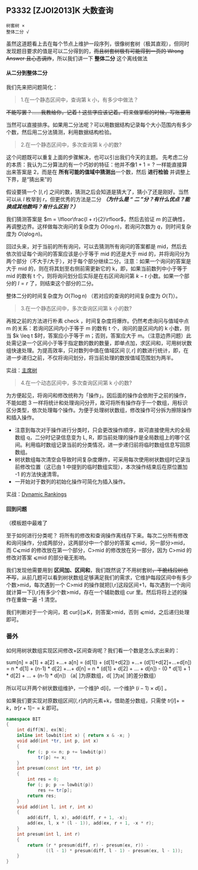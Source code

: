 ## P3332 [ZJOI2013]K 大数查询

    树套树 ×
    整体二分 √

虽然这道题看上去在每个节点上维护一段序列，很像树套树（极其直观），但同时发现题目要求的值是可以二分得到的，~~而且树套树极有可能得到一页的 Wrong Answer 且心态调炸~~，所以我们讲一下 **整体二分** 这个离线做法

#### 从二分到整体二分

我们先来把问题简化：

> 1.在一个静态区间中，查询第 k 小，有多少中做法？

~~不能写罢？……我教给你，记着！这些字应该记着。将来做掌柜的时候，写账要用~~

当然可以直接排序。如果用二分法呢？可以用数据结构记录每个大小范围内有多少个数，然后用二分法猜测，利用数据结构检验。

> 2.在一个静态区间中，多次查询第 k 小的数?

这个问题既可以重复上面的步骤解决，也可以引出我们今天的主题。
先考虑二分的本质：我认为二分算法的有一个巧妙的特征：他并不像$1 + 1 = ?$ 一样能直接算出来答案是 2，而是在 **所有可能的值域中猜测出**一个数，然后 **进行检验** 并调整上下界，是“猜出来”的

假设要猜一个 $[l,r]$ 之间的数，猜测之后会知道是猜大了，猜小了还是刚好。当然可以从 $l$ 枚举到 $r$，但更优秀的方法是二分
**_（为什么是 “ 二 ”分？有什么优点？能换成其他数吗？有什么区别？）_**

我们猜测答案是 $m = \lfloor\frac{l + r}{2}\rfloor$，然后去验证 $m$ 的正确性，再调整边界。这样做每次询问的复杂度为 $O(\log n)$，若询问次数为 $q$，则时间复杂度为 $O(q\log n)$。

回过头来，对于当前的所有询问，可以去猜测所有询问的答案都是 mid，然后去依次验证每个询问的答案应该是小于等于 mid 的还是大于 mid 的，并将询问分为两个部分（不大于/大于），对于每个部分继续二分。注意：如果一个询问的答案是大于 mid 的，则在将其划至右侧前需更新它的 k，即，如果当前数列中小于等于 mid 的数有 t 个，则将询问划分后实际是在右区间询问第 $k - t$ 小数。如果一个部分的 $l = r$ 了，则结束这个部分的二分。

整体二分的时间复杂度为 $O(T\log n)$ （若对应的查询的时间复杂度为 $O(T)$）。

> 3.在一个静态区间中，多次查询区间第 k 小的数?

再按之前的方法进行朴素 check ，时间复杂度将爆炸。仍然考虑询问与值域中点 m 的关系：若询问区间内小于等于 m 的数有 t 个，询问的是区间内的 k 小数，则当 $k \leq t $时，答案应小于等于 m；否则，答案应大于 m。（注意边界问题）此处需记录一个区间小于等于指定数的数的数量，即单点加，求区间和，可用树状数组快速处理。为提高效率，只对数列中值在值域区间 $[l,r]$ 的数进行统计，即，在进一步递归之前，不仅将询问划分，将当前处理的数按值域范围划为两半。

实战：[主席树](https://www.luogu.com.cn/problem/P3834)

> 4.在一个动态区间中，多次查询区间第 k 小的数?

为方便起见，将询问和修改统称为「操作」。因后面的操作会依附于之前的操作，不能如题 3 一样将统计和处理询问分开，故可将所有操作存于一个数组，用标识区分类型，依次处理每个操作。为便于处理树状数组，修改操作可分拆为擦除操作和插入操作。

- 注意到每次对于操作进行分类时，只会更改操作顺序，故可直接使用大的全局数组 q，二分时记录信息变为 L, R，即当前处理的操作是全局数组上的哪个区间。利用临时数组记录当前的分类情况，进一步递归前将临时数组信息写回原数组。
- 树状数组每次清空会导致时间复杂度爆炸，可采用每次使用树状数组时记录当前修改位置（这已由 1 中提到的临时数组实现），本次操作结束后在原位置加 -1 的方法快速清零。
- 一开始对于数列的初始化操作可简化为插入操作。

实战：[Dynamic Rankings](http://acm.zju.edu.cn/onlinejudge/showProblem.do?problemCode=2112)

#### 回到问题

（模板题中最难了

至于如何进行分类呢？
将所有的修改和查询操作离线存下来。每次二分所有修改和询问操作，分成两部分，这两部分中一个部分的答案 ⩽mid，另一部分>mid，而 C⩽mid 的修改放在第一个部分，C>mid 的修改放在另一部分，因为 C>mid 的修改对答案 ⩽mid 的部分毫无影响。

我们发现他需要用到 **区间加、区间和**，我们既然说了不用树套树~~，干脆线段树也不写~~，从前几题可以看到树状数组足够满足我们的需求，它维护每段区间中有多少个数>mid，每次遇到一个 C>mid 的操作就把[l,r]这段区间+1，每次遇到一个询问就计算一下[l,r]有多少个数>mid，存在一个辅助数组 cur 里。然后将将上述的操作在重做一遍 -1 清空。

我们判断对于一个询问，若 cur[i]⩾K，则答案>mid，否则 ⩽mid，之后递归处理即可。

### 番外
如何用树状数组实现区间修改+区间查询呢？我们看一个数是怎么求出来的：



sum[n]
= a[1] + a[2] +…+ a[n]
= (d[1]) + (d[1]+d[2]) +…+ (d[1]+d[2]+…+d[n])
= n * d[1] + (n-1) * d[2] +…+ d[n]
= n * (d[1] + d[2] + … + d[n]) - (0 * d[1] + 1 * d[2] + … + (n-1) * d[n])
（a[ ]为原数组，d[ ]为a[ ]的差分数组）

所以可以开两个树状数组维护，一个维护 d[i]，一个维护 $(i-1)\times d[i]$ 。

如果我们要实现对原数组区间$[l,r]$内的元素+k，借助差分数组，只需使 $tr[l]+=k，tr[r+1] -=k$ 即可。

```cpp
namespace BIT
{
    int diff[N], ex[N];
    inline int lowbit(int x) { return x & -x; }
    void add(int *tr, int p, int x)
    {
        for (; p <= n; p += lowbit(p))
            tr[p] += x;
    }
    int presum(const int *tr, int p)
    {
        int res = 0;
        for (; p; p -= lowbit(p))
            res += tr[p];
        return res;
    }
    void add(int l, int r, int x)
    {
        add(diff, l, x), add(diff, r + 1, -x);
        add(ex, l, x * (l - 1)), add(ex, r + 1, -x * r);
    }
    int presum(int l, int r)
    {
        return (r * presum(diff, r) - presum(ex, r)) -
               ((l - 1) * presum(diff, l - 1) - presum(ex, l - 1));
    }
}
```

